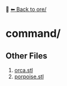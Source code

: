 📁 [⬅ Back to ore/](../README.md)

# command/


## Other Files
1. [orca.stl](./orca.stl)
2. [porpoise.stl](./porpoise.stl)